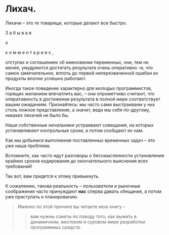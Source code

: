 # Лихач.

Лихачи – это те товарищи, которые делают все быстро.

З
а
б
ы
в
а
я

о 

к
о
м
м
е
н
т
а
р
и
я
х
,

отступах и соглашениях
об именовании переменных, они, тем не менее,
умудряются достигать результата очень оперативно –и, что самое замечательное,
вплоть до первой неперехваченной ошибки их продукты вполне успешно работают.

Иногда такое поведение характерно для молодых программистов,
горящих желанием впечатлить вас, – они опрометчиво считают,
что оперативность
в достижении результата в полной мере соответствует вашим ожиданиям.
Признайтесь: мы часто сами выстраиваем у них столь ложное представление, а значит,
веди мы себя по-другому, никаких лихачей не было бы.

Наши собственные *начальники* устраивают совещания,
на которых *устанавливают* контрольные сроки, а потом сообщают их нам.

Как мы добьемся выполнения поставленных временных задач – это уже наша проблема.

Вспомните, как часто идут разговоры о бессмысленности установления крайних сроков кодирования до окончательного выяснения всех требований!

Так вот, вам придется к этому привыкнуть.

К сожалению, такова реальность – *пользователи* и рыночные соображения
часто принуждают __нас__ сперва давать обещания, а потом уже приступать к планированию.

> Именно по этой причине вы читаете мою книгу –
>> вам нужны советы по поводу того,
как выжить в динамичном, жестоком и суровом мире разработки программных средств.